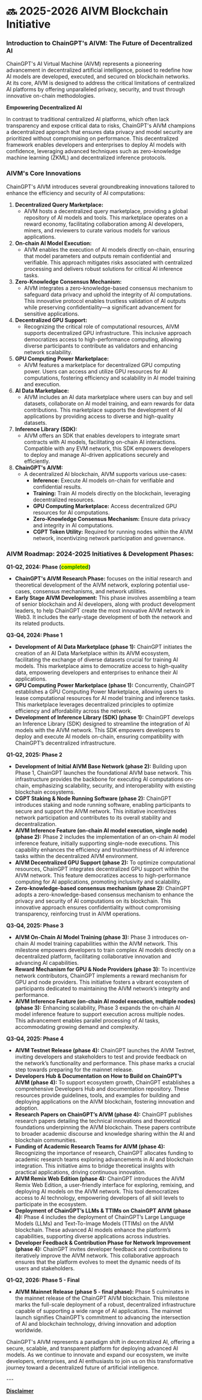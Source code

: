 # 🔜 2025-2026 AIVM Blockchain Initiative

### **Introduction to ChainGPT's AIVM: The Future of Decentralized AI**

ChainGPT's AI Virtual Machine (AIVM) represents a pioneering advancement in decentralized artificial intelligence, poised to redefine how AI models are developed, executed, and secured on blockchain networks. At its core, AIVM is designed to address the critical limitations of centralized AI platforms by offering unparalleled privacy, security, and trust through innovative on-chain methodologies.

**Empowering Decentralized AI**

In contrast to traditional centralized AI platforms, which often lack transparency and expose critical data to risks, ChainGPT's AIVM champions a decentralized approach that ensures data privacy and model security are prioritized without compromising on performance. This decentralized framework enables developers and enterprises to deploy AI models with confidence, leveraging advanced techniques such as zero-knowledge machine learning (ZKML) and decentralized inference protocols.

### **AIVM's Core Innovations**

ChainGPT's AIVM introduces several groundbreaking innovations tailored to enhance the efficiency and security of AI computations:

1. **Decentralized Query Marketplace:**
   * AIVM hosts a decentralized query marketplace, providing a global repository of AI models and tools. This marketplace operates on a reward economy, facilitating collaboration among AI developers, miners, and reviewers to curate various models for various applications.
2. **On-chain AI Model Execution:**
   * AIVM enables the execution of AI models directly on-chain, ensuring that model parameters and outputs remain confidential and verifiable. This approach mitigates risks associated with centralized processing and delivers robust solutions for critical AI inference tasks.
3. **Zero-Knowledge Consensus Mechanism:**
   * AIVM integrates a zero-knowledge-based consensus mechanism to safeguard data privacy and uphold the integrity of AI computations. This innovative protocol enables trustless validation of AI outputs while preserving confidentiality—a significant advancement for sensitive applications.
4. **Decentralized GPU Support:**
   * Recognizing the critical role of computational resources, AIVM supports decentralized GPU infrastructure. This inclusive approach democratizes access to high-performance computing, allowing diverse participants to contribute as validators and enhancing network scalability.
5. **GPU Computing Power Marketplace:**
   * AIVM features a marketplace for decentralized GPU computing power. Users can access and utilize GPU resources for AI computations, fostering efficiency and scalability in AI model training and execution.
6. **AI Data Marketplace:**
   * AIVM includes an AI data marketplace where users can buy and sell datasets, collaborate on AI model training, and earn rewards for data contributions. This marketplace supports the development of AI applications by providing access to diverse and high-quality datasets.
7. **Inference Library (SDK):**
   * AIVM offers an SDK that enables developers to integrate smart contracts with AI models, facilitating on-chain AI interactions. Compatible with any EVM network, this SDK empowers developers to deploy and manage AI-driven applications securely and efficiently.
8. **ChainGPT's AIVM:**
   * A decentralized AI blockchain, AIVM supports various use-cases:
     * **Inference:** Execute AI models on-chain for verifiable and confidential results.
     * **Training:** Train AI models directly on the blockchain, leveraging decentralized resources.
     * **GPU Computing Marketplace:** Access decentralized GPU resources for AI computations.
     * **Zero-Knowledge Consensus Mechanism:** Ensure data privacy and integrity in AI computations.
     * **CGPT Token Utility:** Required for running nodes within the AIVM network, incentivizing network participation and governance.

### **AIVM Roadmap: 2024-2025 Initiatives & Development Phases:**

**Q1-Q2, 2024: Phase (**<mark style="color:green;">**completed**</mark>**)**

* **ChainGPT's AIVM Research Phase:** focuses on the initial research and theoretical development of the AIVM network, exploring potential use-cases, consensus mechanisms, and network utilities.
* **Early Stage AIVM Development:** This phase involves assembling a team of senior blockchain and AI developers, along with product development leaders, to help ChainGPT create the most innovative AIVM network in Web3. It includes the early-stage development of both the network and its related products.

**Q3-Q4, 2024: Phase 1**

* **Development of AI Data Marketplace (phase 1):** ChainGPT initiates the creation of an AI Data Marketplace within its AIVM ecosystem, facilitating the exchange of diverse datasets crucial for training AI models. This marketplace aims to democratize access to high-quality data, empowering developers and enterprises to enhance their AI applications.
* **GPU Computing Power Marketplace (phase 1):** Concurrently, ChainGPT establishes a GPU Computing Power Marketplace, allowing users to lease computational resources for AI model training and inference tasks. This marketplace leverages decentralized principles to optimize efficiency and affordability across the network.
* **Development of Inference Library (SDK) (phase 1):** ChainGPT develops an Inference Library (SDK) designed to streamline the integration of AI models with the AIVM network. This SDK empowers developers to deploy and execute AI models on-chain, ensuring compatibility with ChainGPT’s decentralized infrastructure.

**Q1-Q2, 2025: Phase 2**

* **Development of Initial AIVM Base Network (phase 2):** Building upon Phase 1, ChainGPT launches the foundational AIVM base network. This infrastructure provides the backbone for executing AI computations on-chain, emphasizing scalability, security, and interoperability with existing blockchain ecosystems.
* **CGPT Staking & Node Running Software (phase 2):** ChainGPT introduces staking and node running software, enabling participants to secure and support the AIVM network. This initiative incentivizes network participation and contributes to its overall stability and decentralization.
* **AIVM Inference Feature (on-chain AI model execution, single node) (phase 2):** Phase 2 includes the implementation of an on-chain AI model inference feature, initially supporting single-node executions. This capability enhances the efficiency and trustworthiness of AI inference tasks within the decentralized AIVM environment.
* **AIVM Decentralized GPU Support (phase 2):** To optimize computational resources, ChainGPT integrates decentralized GPU support within the AIVM network. This feature democratizes access to high-performance computing for AI applications, promoting inclusivity and scalability.
* **Zero-knowledge-based consensus mechanism (phase 2):** ChainGPT adopts a zero-knowledge-based consensus mechanism to enhance the privacy and security of AI computations on its blockchain. This innovative approach ensures confidentiality without compromising transparency, reinforcing trust in AIVM operations.

**Q3-Q4, 2025: Phase 3**

* **AIVM On-Chain AI Model Training (phase 3):** Phase 3 introduces on-chain AI model training capabilities within the AIVM network. This milestone empowers developers to train complex AI models directly on a decentralized platform, facilitating collaborative innovation and advancing AI capabilities.
* **Reward Mechanism for GPU & Node Providers (phase 3):** To incentivize network contributors, ChainGPT implements a reward mechanism for GPU and node providers. This initiative fosters a vibrant ecosystem of participants dedicated to maintaining the AIVM network’s integrity and performance.
* **AIVM Inference Feature (on-chain AI model execution, multiple nodes) (phase 3):** Enhancing scalability, Phase 3 expands the on-chain AI model inference feature to support execution across multiple nodes. This advancement enables parallel processing of AI tasks, accommodating growing demand and complexity.

**Q3-Q4, 2025: Phase 4**

* **AIVM Testnet Release (phase 4):** ChainGPT launches the AIVM Testnet, inviting developers and stakeholders to test and provide feedback on the network’s functionality and performance. This phase marks a crucial step towards preparing for the mainnet release.
* **Developers Hub & Documentation on How to Build on ChainGPT’s AIVM (phase 4):** To support ecosystem growth, ChainGPT establishes a comprehensive Developers Hub and documentation repository. These resources provide guidelines, tools, and examples for building and deploying applications on the AIVM blockchain, fostering innovation and adoption.
* **Research Papers on ChainGPT’s AIVM (phase 4):** ChainGPT publishes research papers detailing the technical innovations and theoretical foundations underpinning the AIVM blockchain. These papers contribute to broader academic discourse and knowledge sharing within the AI and blockchain communities.
* **Funding of Academic Research Teams for AIVM (phase 4):** Recognizing the importance of research, ChainGPT allocates funding to academic research teams exploring advancements in AI and blockchain integration. This initiative aims to bridge theoretical insights with practical applications, driving continuous innovation.
* **AIVM Remix Web Edition (phase 4):** ChainGPT introduces the AIVM Remix Web Edition, a user-friendly interface for exploring, remixing, and deploying AI models on the AIVM network. This tool democratizes access to AI technology, empowering developers of all skill levels to participate in the ecosystem.
* **Deployment of ChainGPT’s LLMs & TTIMs on ChainGPT AIVM (phase 4):** Phase 4 includes the deployment of ChainGPT’s Large Language Models (LLMs) and Text-To-Image Models (TTIMs) on the AIVM blockchain. These advanced AI models enhance the platform’s capabilities, supporting diverse applications across industries.
* **Developer Feedback & Contribution Phase for Network Improvement (phase 4):** ChainGPT invites developer feedback and contributions to iteratively improve the AIVM network. This collaborative approach ensures that the platform evolves to meet the dynamic needs of its users and stakeholders.

**Q1-Q2, 2026: Phase 5 - Final**

* **AIVM Mainnet Release (phase 5 - final phase):** Phase 5 culminates in the mainnet release of the ChainGPT AIVM blockchain. This milestone marks the full-scale deployment of a robust, decentralized infrastructure capable of supporting a wide range of AI applications. The mainnet launch signifies ChainGPT’s commitment to advancing the intersection of AI and blockchain technology, driving innovation and adoption worldwide.

ChainGPT's AIVM represents a paradigm shift in decentralized AI, offering a secure, scalable, and transparent platform for deploying advanced AI models. As we continue to innovate and expand our ecosystem, we invite developers, enterprises, and AI enthusiasts to join us on this transformative journey toward a decentralized future of artificial intelligence.

\---

[**Disclaimer**](../../misc/legal-docs/disclaimer.md)
